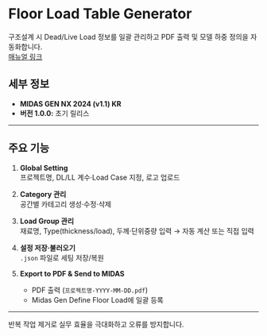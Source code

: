 # Floor Load Table Generator

구조설계 시 Dead/Live Load 정보를 일괄 관리하고 PDF 출력 및 모델 하중 정의을 자동화합니다.  
[매뉴얼 링크](https://support.midasuser.com/hc/ko/articles/49475987573657-Floor-Load-Table-Generator)

## 세부 정보

- **MIDAS GEN NX 2024 (v1.1) KR**
- **버전 1.0.0:** 초기 릴리스

---

## 주요 기능

1. **Global Setting**  
   프로젝트명, DL/LL 계수·Load Case 지정, 로고 업로드

2. **Category 관리**  
   공간별 카테고리 생성·수정·삭제

3. **Load Group 관리**  
   재료명, Type(thickness/load), 두께·단위중량 입력 → 자동 계산 또는 직접 입력

4. **설정 저장·불러오기**  
   `.json` 파일로 세팅 저장/복원

5. **Export to PDF & Send to MIDAS**
   - PDF 출력 (`프로젝트명-YYYY-MM-DD.pdf`)
   - Midas Gen Define Floor Load에 일괄 등록

---

반복 작업 제거로 실무 효율을 극대화하고 오류를 방지합니다.
